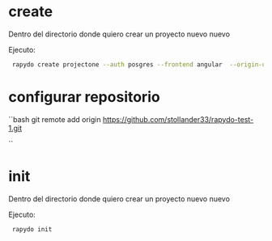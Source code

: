 # create

Dentro del directorio donde quiero crear un proyecto nuevo nuevo

Ejecuto:
```bash 
 rapydo create projectone --auth posgres --frontend angular  --origin-url https://github.com/stollander33/rapydo-test-1.git   --add-optionals  --current --forze  
```

# configurar repositorio

``bash 
git remote add origin https://github.com/stollander33/rapydo-test-1.git

``


# init

Dentro del directorio donde quiero crear un proyecto nuevo nuevo

Ejecuto:
```bash 
 rapydo init
```
